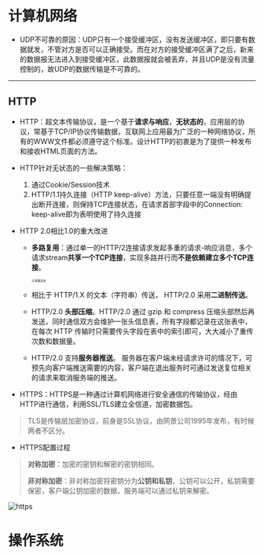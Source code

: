 # 计算机网络

- UDP不可靠的原因：UDP只有一个接受缓冲区，没有发送缓冲区，即只要有数据就发，不管对方是否可以正确接受。而在对方的接受缓冲区满了之后，新来的数据报无法进入到接受缓冲区，此数据报就会被丢弃，并且UDP是没有流量控制的，故UDP的数据传输是不可靠的。

---

## HTTP

- HTTP：超文本传输协议，是一个基于**请求与响应**，**无状态的**，应用层的协议，常基于TCP/IP协议传输数据，互联网上应用最为广泛的一种网络协议，所有的WWW文件都必须遵守这个标准。设计HTTP的初衷是为了提供一种发布和接收HTML页面的方法。

- HTTP针对无状态的一些解决策略：

  1. 通过Cookie/Session技术
  2. HTTP/1.1持久连接（HTTP keep-alive）方法，只要任意一端没有明确提出断开连接，则保持TCP连接状态，在请求首部字段中的Connection: keep-alive即为表明使用了持久连接

- HTTP 2.0相比1.0的重大改进

  - **多路复用**：通过单一的HTTP/2连接请求发起多重的请求-响应消息，多个请求stream**共享一个TCP连接**，实现多路并行而**不是依赖建立多个TCP连接**。

    <img src="https://pic2.zhimg.com/80/b1e608ddb7493608efea3e76912aabe1_1440w.jpg?source=1940ef5c" alt="多路复用" style="zoom: 40%;" />

  - 相比于 HTTP/1.X 的文本（字符串）传送， HTTP/2.0 采用**二进制传送**。

  - HTTP/2.0 **头部压缩**。HTTP/2.0 通过 gzip 和 compress 压缩头部然后再发送，同时通信双方会维护一张头信息表，所有字段都记录在这张表中，在每次 HTTP 传输时只需要传头字段在表中的索引即可，大大减小了重传次数和数据量。

  - HTTP/2.0 支持**服务器推送**。 服务器在客户端未经请求许可的情况下，可预先向客户端推送需要的内容，客户端在退出服务时可通过发送复位相关的请求来取消服务端的推送。

- HTTPS：HTTPS是一种通过计算机网络进行安全通信的传输协议，经由HTTP进行通信，利用SSL/TLS建立全信道，加密数据包。

> TLS是传输层加密协议，前身是SSL协议，由网景公司1995年发布，有时候两者不区分。

- HTTPS配置过程

> **对称加密**：加密的密钥和解密的密钥相同。
>
> **非对称加密**：非对称加密将密钥分为**公钥和私钥**，公钥可以公开，私钥需要保密，客户端公钥加密的数据，服务端可以通过私钥来解密。

![https](https://images2017.cnblogs.com/blog/1260476/201711/1260476-20171116160813812-635766483.png)



# 操作系统

